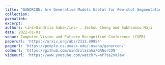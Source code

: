 ```yaml
---
title: "GANORCON: Are Generative Models Useful for Few-shot Segmentation?"
collection: 
permalink: 
excerpt: 
authors: <ins>Oindrila Saha</ins> , Zezhou Cheng and Subhransu Maji
date: 2022-01-01
venue: Computer Vision and Pattern Recognition Conference (CVPR)
paperurl: 'https://arxiv.org/abs/2112.00854'
pageurl: 'https://people.cs.umass.edu/~osaha/ganorcon/'
codeurl: 'https://github.com/oindrilasaha/GANorCON'
videourl: 'https://www.youtube.com/watch?v=nP7te2nXJaw'
---
```

